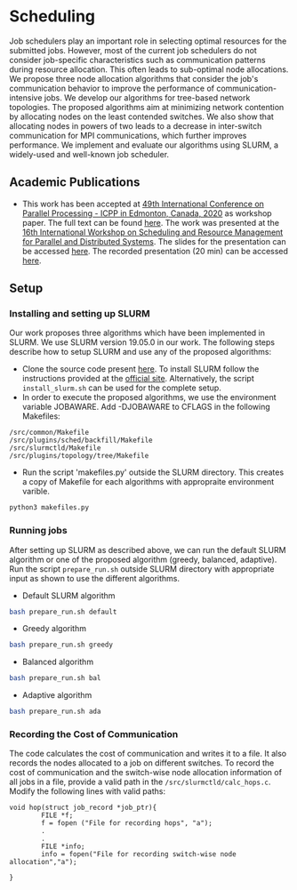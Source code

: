 # Scheduling
Job schedulers play an important role in selecting optimal resources for the submitted jobs. However, most of the current job schedulers do not consider job-specific characteristics such as communication patterns during resource allocation. This often leads to sub-optimal node allocations. We propose three node allocation algorithms that consider the job's communication behavior to improve the performance of communication-intensive jobs. 
We develop our algorithms for tree-based network topologies. 
The proposed algorithms aim at minimizing network contention by allocating nodes on the least contended switches. We also show that allocating nodes in powers of two leads to a decrease in inter-switch communication for MPI communications, which further improves performance. We implement and evaluate our algorithms using SLURM, a widely-used and well-known job scheduler.

## Academic Publications
- This work has been accepted at [49th International Conference on Parallel Processing - ICPP in  Edmonton, Canada, 2020](https://jnamaral.github.io/icpp20/) as workshop paper. The full text can be found [here](./ICPP_full_paper.pdf). The work was presented at the [16th International Workshop on Scheduling and Resource Management for Parallel and Distributed Systems](https://srmpds.github.io/). The slides for the presentation can be accessed [here](./SRMPDS_slides.pptx). The recorded presentation (20 min) can be accessed [here](https://www.youtube.com/watch?v=h5KQ1v3bWAQ&feature=youtu.be).

## Setup

### Installing and setting up SLURM
Our work proposes three algorithms which have been implemented in SLURM. We use SLURM version 19.05.0 in our work.
The following steps describe how to setup SLURM and use any of the proposed algorithms:
* Clone the source code present [here](https://github.com/Priya2698/slurm_changes). To install SLURM follow the instructions provided at the [official site](https://slurm.schedmd.com/quickstart_admin.html). Alternatively, the script `install_slurm.sh` can be used for the complete setup.
* In order to execute the proposed algorithms, we use the environment variable JOBAWARE. Add -DJOBAWARE to CFLAGS in the following Makefiles:
```
/src/common/Makefile
/src/plugins/sched/backfill/Makefile
/src/slurmctld/Makefile
/src/plugins/topology/tree/Makefile
```
* Run the script 'makefiles.py' outside the SLURM directory. This creates a copy of Makefile for each algorithms with appropraite environment varible.
```bash
python3 makefiles.py
```
### Running jobs
After setting up SLURM as described above, we can run the default SLURM algorithm or one of the proposed algorithm (greedy, balanced, adaptive). Run the script `prepare_run.sh` outside SLURM directory with appropriate input as shown to use the different algorithms.
* Default SLURM algorithm
```bash
bash prepare_run.sh default
```
* Greedy algorithm
```bash
bash prepare_run.sh greedy
```
* Balanced algorithm
```bash
bash prepare_run.sh bal
```
* Adaptive algorithm
```bash
bash prepare_run.sh ada
```
### Recording the Cost of Communication
The code calculates the cost of communication and writes it to a file. It also records the nodes allocated to a job on different switches. To record the cost of communication and the switch-wise node allocation information of all jobs in a file, provide a valid path in the `/src/slurmctld/calc_hops.c`. Modify the following lines with valid paths:
```
void hop(struct job_record *job_ptr){
        FILE *f;
        f = fopen ("File for recording hops", "a");
        .
        .
        FILE *info;
        info = fopen("File for recording switch-wise node allocation","a");

}
```
